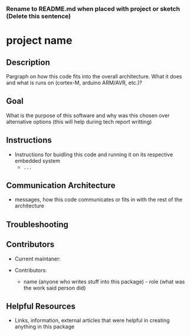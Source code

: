 ### Rename to README.md when placed with project or sketch (Delete this sentence)

# project name

## Description

Pargraph on how this code fits into the overall architecture. What it does and what is runs on (cortex-M, arduino ARM/AVR, etc.)? 

## Goal

What is the purpose of this software and why was this chosen over alternative options (this will help during tech report writting)

## Instructions 

* Instructions for buidling this code and running it on its respective embedded system 
  * `...`

## Communication Architecture
* messages, how this code communicates or fits in with the rest of the architecture

## Troubleshooting

## Contributors 

* Current maintaner: 

* Contributors:
  * name (anyone who writes stuff into this package) - role (what was the work said person did)

## Helpful Resources

* Links, information, external articles that were helpful in creating anything in this package

